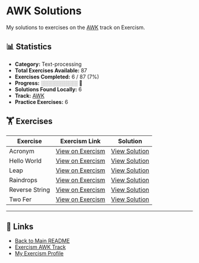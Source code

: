 # AWK Solutions

My solutions to exercises on the [AWK](https://exercism.org/tracks/awk) track on Exercism.

## 📊 Statistics

- **Category:** Text-processing
- **Total Exercises Available:** 87
- **Exercises Completed:** 6 / 87 (7%)
- **Progress:** ░░░░░░░░░░ 🔴
- **Solutions Found Locally:** 6
- **Track:** [AWK](https://exercism.org/tracks/awk)
- **Practice Exercises:** 6

## 🏋️ Exercises

| Exercise | Exercism Link | Solution |
|----------|---------------|----------|
| Acronym | [View on Exercism](https://exercism.org/tracks/awk/exercises/acronym) | [View Solution](acronym/README.md) |
| Hello World | [View on Exercism](https://exercism.org/tracks/awk/exercises/hello-world) | [View Solution](hello-world/README.md) |
| Leap | [View on Exercism](https://exercism.org/tracks/awk/exercises/leap) | [View Solution](leap/README.md) |
| Raindrops | [View on Exercism](https://exercism.org/tracks/awk/exercises/raindrops) | [View Solution](raindrops/README.md) |
| Reverse String | [View on Exercism](https://exercism.org/tracks/awk/exercises/reverse-string) | [View Solution](reverse-string/README.md) |
| Two Fer | [View on Exercism](https://exercism.org/tracks/awk/exercises/two-fer) | [View Solution](two-fer/README.md) |

---

## 🔗 Links

- [Back to Main README](../README.md)
- [Exercism AWK Track](https://exercism.org/tracks/awk)
- [My Exercism Profile](https://exercism.org/profiles/princemuel)
